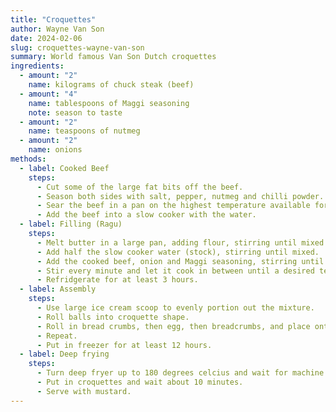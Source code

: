 ```yaml
---
title: "Croquettes"
author: Wayne Van Son
date: 2024-02-06
slug: croquettes-wayne-van-son
summary: World famous Van Son Dutch croquettes
ingredients:
  - amount: "2"
    name: kilograms of chuck steak (beef)
  - amount: "4"
    name: tablespoons of Maggi seasoning
    note: season to taste
  - amount: "2"
    name: teaspoons of nutmeg
  - amount: "2"
    name: onions
methods:
  - label: Cooked Beef
    steps:
      - Cut some of the large fat bits off the beef.
      - Season both sides with salt, pepper, nutmeg and chilli powder.
      - Sear the beef in a pan on the highest temperature available for 2 minutes per side.
      - Add the beef into a slow cooker with the water.
  - label: Filling (Ragu)
    steps:
      - Melt butter in a large pan, adding flour, stirring until mixed.
      - Add half the slow cooker water (stock), stirring until mixed.
      - Add the cooked beef, onion and Maggi seasoning, stirring until mixed.
      - Stir every minute and let it cook in between until a desired texture
      - Refridgerate for at least 3 hours.
  - label: Assembly
    steps:
      - Use large ice cream scoop to evenly portion out the mixture.
      - Roll balls into croquette shape.
      - Roll in bread crumbs, then egg, then breadcrumbs, and place onto a tray with baking paper.
      - Repeat.
      - Put in freezer for at least 12 hours.
  - label: Deep frying
    steps:
      - Turn deep fryer up to 180 degrees celcius and wait for machine to get to temperature.
      - Put in croquettes and wait about 10 minutes.
      - Serve with mustard.
---
```

